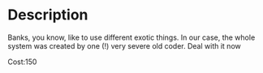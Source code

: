 # Description

Banks, you know, like to use different exotic things. In our case, the whole system was created by one (!) very severe old coder. Deal with it now

Cost:150
